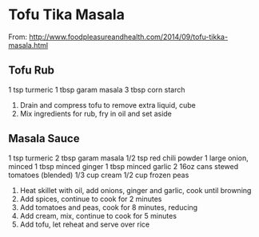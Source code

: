 # Tofu Tika Masala
From: http://www.foodpleasureandhealth.com/2014/09/tofu-tikka-masala.html

## Tofu Rub
1 tsp turmeric
1 tbsp garam masala
3 tbsp corn starch

1. Drain and compress tofu to remove extra liquid, cube
2. Mix ingredients for rub, fry in oil and set aside

## Masala Sauce
1 tsp turmeric
2 tbsp garam masala
1/2 tsp red chili powder
1 large onion, minced
1 tbsp minced ginger
1 tbsp minced garlic
2 16oz cans stewed tomatoes (blended)
1/3 cup cream
1/2 cup frozen peas

1. Heat skillet with oil, add onions, ginger and garlic, cook until browning
2. Add spices, continue to cook for 2 minutes
3. Add tomatoes and peas, cook for 8 minutes, reducing
4. Add cream, mix, continue to cook for 5 minutes
5. Add tofu, let reheat and serve over rice
